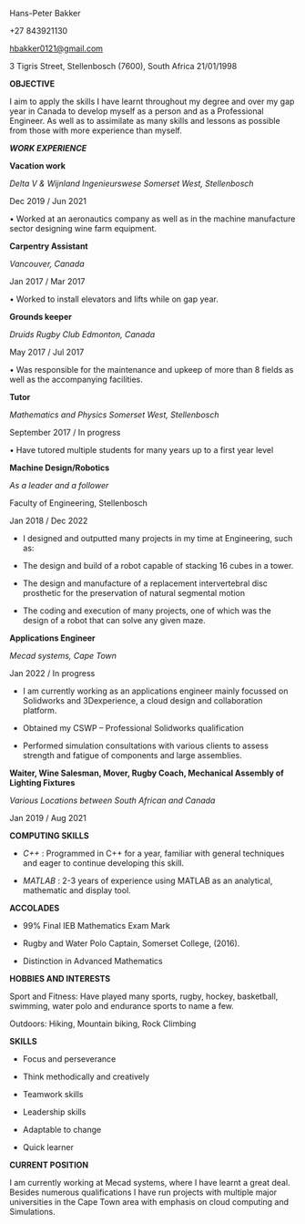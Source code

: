 Hans-Peter Bakker

+27 843921130

hbakker0121@gmail.com

3 Tigris Street, Stellenbosch (7600), South Africa 21/01/1998


**OBJECTIVE**

I aim to apply the skills I have learnt throughout my degree and over my gap year in Canada to develop myself as a person and as a Professional Engineer. As well as to assimilate as many skills and lessons as possible from those with more experience than myself.
 
 
***WORK EXPERIENCE***

**Vacation work**

*Delta V & Wijnland Ingenieurswese Somerset West, Stellenbosch*

Dec 2019 / Jun 2021

• Worked at an aeronautics company as well as in the machine manufacture sector designing wine farm equipment.


**Carpentry Assistant**

*Vancouver, Canada*

Jan 2017 / Mar 2017

• Worked to install elevators and lifts while on gap year.


**Grounds keeper**

*Druids Rugby Club Edmonton, Canada* 

May 2017 / Jul 2017

• Was responsible for the maintenance and upkeep of more than 8 fields as well as the accompanying facilities.


**Tutor**

*Mathematics and Physics Somerset West, Stellenbosch*

September 2017 / In progress

• Have tutored multiple students for many years up to a first year level


**Machine Design/Robotics**

*As a leader and a follower*

Faculty of Engineering, Stellenbosch 

Jan 2018 / Dec 2022

* I designed and outputted many projects in my time at Engineering, such as:

- The design and build of a robot capable of stacking 16 cubes in a tower.

- The design and manufacture of a replacement intervertebral disc prosthetic for the preservation of natural segmental motion

- The coding and execution of many projects, one of which was the design of a robot that can solve any given maze.


**Applications Engineer**

*Mecad systems, Cape Town*

Jan 2022 / In progress

- I am currently working as an applications engineer mainly focussed on Solidworks and 3Dexperience, a cloud design and collaboration platform.

- Obtained my CSWP – Professional Solidworks qualification

- Performed simulation consultations with various clients to assess strength and fatigue of components and large assemblies.


**Waiter, Wine Salesman, Mover, Rugby Coach, Mechanical Assembly of Lighting Fixtures**

*Various Locations between South African and Canada*

Jan 2019 / Aug 2021


**COMPUTING SKILLS**

- *C++* : Programmed in C++ for a year, familiar with general techniques and eager to continue developing this skill.

- *MATLAB* : 2-3 years of experience using MATLAB as an analytical, mathematic and display tool.


**ACCOLADES**

- 99% Final IEB Mathematics Exam Mark

- Rugby and Water Polo Captain, Somerset College, (2016).

- Distinction in Advanced Mathematics


**HOBBIES AND INTERESTS**

Sport and Fitness: Have played many sports, rugby, hockey, basketball, swimming, water polo and endurance sports to name a few.

Outdoors: Hiking, Mountain biking, Rock Climbing 


**SKILLS**

- Focus and perseverance

- Think methodically and creatively

- Teamwork skills

- Leadership skills

- Adaptable to change

- Quick learner

**CURRENT POSITION**

I am currently working at Mecad systems, where I have learnt a great deal. Besides numerous qualifications I have run projects with multiple major universities in the Cape Town area with emphasis on cloud computing and Simulations.
